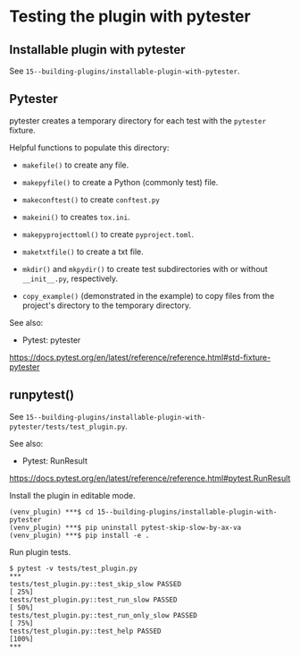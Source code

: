 # Testing the plugin with pytester

## Installable plugin with pytester

See `15--building-plugins/installable-plugin-with-pytester`.

## Pytester

pytester creates a temporary directory for each test with the `pytester` fixture.

Helpful functions to populate this directory:

- `makefile()` to create any file.

- `makepyfile()` to create a Python (commonly test) file.

- `makeconftest()` to create `conftest.py`

- `makeini()` to creates `tox.ini`.

- `makepyprojecttoml()` to create `pyproject.toml`.

- `maketxtfile()` to create a txt file.

- `mkdir()` and `mkpydir()` to create test subdirectories with or without `__init__.py`, respectively.

- `copy_example()` (demonstrated in the example) to copy files from the project's directory to the temporary directory.

See also: 

- Pytest: pytester

https://docs.pytest.org/en/latest/reference/reference.html#std-fixture-pytester

## runpytest()

See `15--building-plugins/installable-plugin-with-pytester/tests/test_plugin.py`.

See also:

- Pytest: RunResult

https://docs.pytest.org/en/latest/reference/reference.html#pytest.RunResult

Install the plugin in editable mode.
```unix
(venv_plugin) ***$ cd 15--building-plugins/installable-plugin-with-pytester
(venv_plugin) ***$ pip uninstall pytest-skip-slow-by-ax-va
(venv_plugin) ***$ pip install -e .
```

Run plugin tests.
```unix
$ pytest -v tests/test_plugin.py
***
tests/test_plugin.py::test_skip_slow PASSED                                                                       [ 25%]
tests/test_plugin.py::test_run_slow PASSED                                                                        [ 50%]
tests/test_plugin.py::test_run_only_slow PASSED                                                                   [ 75%]
tests/test_plugin.py::test_help PASSED                                                                            [100%]
***
```
